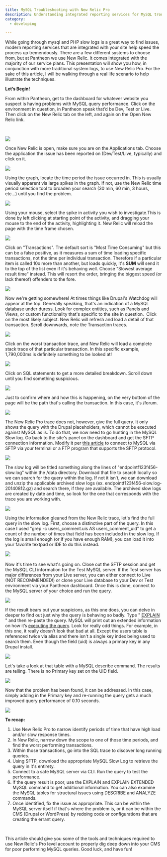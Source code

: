 ```yaml
---
title: MySQL Troubleshooting with New Relic Pro
description: Understanding integrated reporting services for MySQL troubleshooting.
category:
  - developing

---
```


While going through mysql and PHP slow logs is a great way to find issues, modern reporting services that are integrated with your site help speed the process up tremendously. There are a few different systems to choose from, but at Pantheon we use New Relic. It comes integrated with the majority of our service plans. This presentation will show you how, in conjunction with more traditional system logs, to use New Relic Pro. For the sake of this article, I will be walking through a real life scenario to help illustrate the techniques.

**Let’s Begin!**

From within Pantheon, get to the dashboard for whatever website you suspect is having problems with MySQL query performance. Click on the environment in question, in Pantheon speak that’d be Dev, Test or Live. Then click on the New Relic tab on the left, and again on the Open New Relic link.  
 

![](https://pantheon-systems.desk.com/customer/portal/attachments/333260)  


Once New Relic is open, make sure you are on the Applications tab. Choose the application the issue has been reported on (Dev/Test/Live, typically) and click on it.  


 ![](https://pantheon-systems.desk.com/customer/portal/attachments/333262)  


Using the graph, locate the time period the issue occurred in. This is usually visually apparent via large spikes in the graph. If not, use the New Relic time period selection tool to broaden your search (30 min, 60 min, 3 hours, etc...) until you find the problem.  


 ![](https://pantheon-systems.desk.com/customer/portal/attachments/333263)  


Using your mouse, select the spike in activity you wish to investigate.This is done by left clicking at starting point of the activity, and dragging your mouse to the end of the activity, highlighting it. New Relic will reload the page with the time frame chosen.  


 ![](https://pantheon-systems.desk.com/customer/portal/attachments/333265)  


Click on "Transactions". The default sort is "Most Time Consuming" but this can be a false positive, as it measures a sum of time loading specific transactions, not the time per individual transaction. Therefore if a particular item is called 10x more than another, but loads quickly, it's **SUM** will send it to the top of the list even if it's behaving well. Choose "Slowest average result time" instead. This will resort the order, bringing the biggest speed (or lack thereof) offenders to the fore.  


 ![](https://pantheon-systems.desk.com/customer/portal/attachments/333266)  


Now we're getting somewhere! At times things like Drupal's Watchdog will appear at the top. Generally speaking, that's an indication of a MySQL database under duress. Look for complex entities, such as Panels and Views, or custom functionality that's specific to the site in question.  Click on the most likely subject. New Relic will refresh and load a detail of that transaction. Scroll downwards, note the Transaction traces.  


 ![](https://pantheon-systems.desk.com/customer/portal/attachments/333267)  


Click on the worst transaction trace, and New Relic will load a complete stack trace of that particular transaction. In this specific example, 1,790,000ms is definitely something to be looked at!  


 ![](https://pantheon-systems.desk.com/customer/portal/attachments/333268)  


Click on SQL statements to get a more detailed breakdown. Scroll down until you find something suspicious.  


 ![](https://pantheon-systems.desk.com/customer/portal/attachments/333269)  


Just to confirm where and how this is happening, on the very bottom of the page will be the path that's calling the transaction. In this case, it's /forum.  


 ![](https://pantheon-systems.desk.com/customer/portal/attachments/333271)  


The New Relic Pro trace does not, however, give the full query. It only shows the query with the Drupal placeholders, which cannot be executed against MySQL as is. To do that, we now need to go hunting in the MySQL Slow log. Go back to the site's panel on the dashboard and get the SFTP connection information. Modify it per [this article](/documentation/advanced-topics/accessing-mysql-databases/-accessing-mysql#slow-logs) to connect to MySQL via SFTP via your terminal or a FTP program that supports the SFTP protocol.  


 ![](https://pantheon-systems.desk.com/customer/portal/attachments/333273)  


The slow log will be titled something along the lines of "endpointf123f456-slow.log" within the /data directory. Download that file to search locally so we can search for the query within the log. If not it isn’t, we can download and unzip the applicable archived slow logs (ex. endpointf123f456-slow.log-20140812.gz) and search there, if they are available. The archived slow logs are created by date and time, so look for the one that corresponds with the trace you are working with.  


 ![](https://pantheon-systems.desk.com/customer/portal/attachments/333275)  


Using the information gleaned from the New Relic trace, let's find the full query in the slow log. First, choose a distinctive part of the query. In this case I used "grep -c users\_comment.uis AS users\_comment\_uid" to get a count of the number of times that field has been included in the slow log. If the log is small enough (or if you have enough RAM), you can load it into your favorite textpad or IDE to do this instead.  


 ![](https://pantheon-systems.desk.com/customer/portal/attachments/333284)​  


Now it's time to see what's going on. Close out the SFTP session and get the MySQL CLI information for the Test MySQL server. If the Test server has major differences from your Live server, you can either connect to Live (NOT RECOMMENDED!) or clone your Live database to your Dev or Test environment via your Pantheon dashboard. Once this is done, connect to the MySQL server of your choice and run the query.  


 ![](https://pantheon-systems.desk.com/customer/portal/attachments/333278)  


If the result bears out your suspicions, as this one does, you can delve in deeper to find out just why the query is behaving so badly. Type " [EXPLAIN](http://dev.mysql.com/doc/refman/5.0/en/explain.html) " and then re-paste the query. MySQL will print out an extended information on how it’s [executing the query](http://dev.mysql.com/doc/refman/5.0/en/using-explain.html). Look for really odd things. For example, in this one, it really doesn't look that bad at all. Except the users table is referenced twice via alias and there isn't a single key index being used to search them. Even though the field (uid) is always a primary key in any Drupal install.  


 ![](https://pantheon-systems.desk.com/customer/portal/attachments/333283)  


Let's take a look at that table with a MySQL describe command. The results are telling. There is no Primary key set on the UID field.  


 ![](https://pantheon-systems.desk.com/customer/portal/attachments/333280)  


Now that the problem has been found, it can be addressed. In this case, simply adding in the Primary key and re-running the query gets a much improved query performance of 0.10 seconds.  


 ![](https://pantheon-systems.desk.com/customer/portal/attachments/333281)  




**To recap:**

1. Use New Relic Pro to narrow identify periods of time that have high load and/or slow response times.
2. In New Relic, narrow down the scope to one of those time periods, and find the worst performing transactions.
3. Within those transactions, go into the SQL trace to discover long running queries.
4. Using SFTP, download the appropriate MySQL Slow Log to retrieve the query in it's entirety.
5. Connect to a safe MySQL server via CLI. Run the query to test the performance.
6. If the query result is poor, use the EXPLAIN and EXPLAIN EXTENDED MySQL command to get additional information. You can also examine the MySQL tables for structural issues using DESCRIBE and ANALYZE commands.
7. Once identified, fix the issue as appropriate. This can be within the MySQL server itself if that's where the problem is, or it can be within the CMS (Drupal or WordPress) by redoing code or configurations that are creating the errant query.
 

This article should give you some of the tools and techniques required to use New Relic's Pro level account to properly dig deep down into your CMS for poor performing MySQL queries. Good luck, and have fun!  
 
